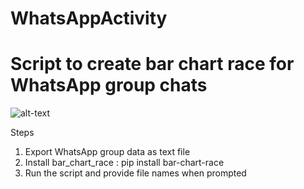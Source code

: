 # WhatsAppActivity
# Script to create bar chart race for WhatsApp group chats

![alt-text](https://github.com/ShamzGuy/WhatsAppActivity/blob/main/demo/demo.gif)

Steps

1. Export WhatsApp group data as text file
2. Install bar_chart_race : pip install bar-chart-race
3. Run the script and provide file names when prompted 
